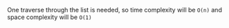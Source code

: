 One traverse through the list is needed, so time complexity will be `O(n)` and space complexity will be `O(1)`